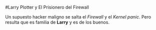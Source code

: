 #Larry Plotter y El Prisionero del Firewall

Un supuesto hacker maligno se salta el *Firewall* y el *Kernel panic*.
Pero resulta que es familia de **Larry** y es de los buenos.